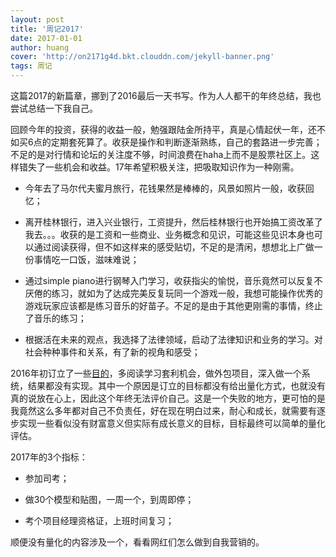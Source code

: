 ```yaml
---
layout: post
title: '周记2017'
date: 2017-01-01
author: huang
cover: 'http://on2171g4d.bkt.clouddn.com/jekyll-banner.png'
tags: 周记
---
```


这篇2017的新篇章，挪到了2016最后一天书写。作为人人都干的年终总结，我也尝试总结一下我自己。

回顾今年的投资，获得的收益一般，勉强跟陆金所持平，真是心情起伏一年，还不如买6点的定期套死算了。收获是操作和判断逐渐熟练，自己的套路进一步完善；不足的是对行情和论坛的关注度不够，时间浪费在haha上而不是股票社区上。这样错失了一些机会和收益。17年希望积极关注，把吸取知识作为一种刚需。

- 今年去了马尔代夫蜜月旅行，花钱果然是棒棒的，风景如照片一般，收获回忆；

- 离开桂林银行，进入兴业银行，工资提升，然后桂林银行也开始搞工资改革了我去。。。收获的是工资和一些商业、业务概念和见识，可能这些见识本身也可以通过阅读获得，但不如这样来的感受贴切，不足的是清闲，想想北上广做一份事情吃一口饭，滋味难说；

- 通过simple piano进行钢琴入门学习，收获指尖的愉悦，音乐竟然可以反复不厌倦的练习，就如为了达成完美反复玩同一个游戏一般，我想可能操作优秀的游戏玩家应该都是练习音乐的好苗子。不足的是由于其他更刚需的事情，终止了音乐的练习；

- 根据活在未来的观点，我选择了法律领域，启动了法律知识和业务的学习。对社会种种事件和关系，有了新的视角和感受；

2016年初订立了一些[目的](http://hwh008.github.io/life/2016new.html)，多阅读学习套利机会，做外包项目，深入做一个系统，结果都没有实现。其中一个原因是订立的目标都没有给出量化方式，也就没有真的说放在心上，因此这个年终无法评价自己。这是一个失败的地方，更可怕的是我竟然这么多年都对自己不负责任，好在现在明白过来，耐心和成长，就需要有逐步实现一些看似没有财富意义但实际有成长意义的目标，目标最终可以简单的量化评估。

2017年的3个指标：

- 参加司考；

-  做30个模型和贴图，一周一个，到周即停；

- 考个项目经理资格证，上班时间复习；

顺便没有量化的内容涉及一个，看看网红们怎么做到自我营销的。